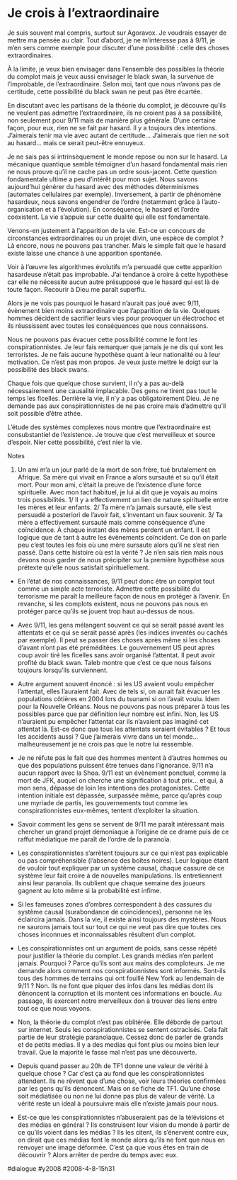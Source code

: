 # Je crois à l’extraordinaire

Je suis souvent mal compris, surtout sur Agoravox. Je voudrais essayer de mettre ma pensée au clair. Tout d’abord, je ne m’intéresse pas à 9/11, je m’en sers comme exemple pour discuter d’une possibilité : celle des choses extraordinaires.

À la limite, je veux bien envisager dans l’ensemble des possibles la théorie du complot mais je veux aussi envisager le black swan, la survenue de l’improbable, de l’extraordinaire. Selon moi, tant que nous n’avons pas de certitude, cette possibilité du black swan ne peut pas être écartée.

En discutant avec les partisans de la théorie du complot, je découvre qu’ils ne veulent pas admettre l’extraordinaire, ils ne croient pas à sa possibilité, non seulement pour 9/11 mais de manière plus générale. D’une certaine façon, pour eux, rien ne se fait par hasard. Il y a toujours des intentions. J’aimerais tenir ma vie avec autant de certitude… J’aimerais que rien ne soit au hasard… mais ce serait peut-être ennuyeux.

Je ne sais pas si intrinsèquement le monde repose ou non sur le hasard. La mécanique quantique semble témoigner d’un hasard fondamental mais rien ne nous prouve qu’il ne cache pas un ordre sous-jacent. Cette question fondamentale ultime a peu d’intérêt pour mon sujet. Nous savons aujourd’hui générer du hasard avec des méthodes déterminismes (automates cellulaires par exemple). Inversement, à partir de phénomène hasardeux, nous savons engendrer de l’ordre (notamment grâce à l’auto-organisation et à l’évolution). En conséquence, le hasard et l’ordre coexistent. La vie s’appuie sur cette dualité qui elle est fondamentale.

Venons-en justement à l’apparition de la vie. Est-ce un concours de circonstances extraordinaires ou un projet divin, une espèce de complot ? Là encore, nous ne pouvons pas trancher. Mais le simple fait que le hasard existe laisse une chance à une apparition spontanée.

Voir à l’œuvre les algorithmes évolutifs m’a persuadé que cette apparition hasardeuse n’était pas improbable. J’ai tendance à croire à cette hypothèse car elle ne nécessite aucun autre présupposé que le hasard qui est là de toute façon. Recourir à Dieu me paraît superflu.

Alors je ne vois pas pourquoi le hasard n’aurait pas joué avec 9/11, évènement bien moins extraordinaire que l’apparition de la vie. Quelques hommes décident de sacrifier leurs vies pour provoquer un électrochoc et ils réussissent avec toutes les conséquences que nous connaissons.

Nous ne pouvons pas évacuer cette possibilité comme le font les conspirationnistes. Je leur fais remarquer que jamais je ne dis qui sont les terroristes. Je ne fais aucune hypothèse quant à leur nationalité ou à leur motivation. Ce n’est pas mon propos. Je veux juste mettre le doigt sur la possibilité des black swans.

Chaque fois que quelque chose survient, il n’y a pas au-delà nécessairement une causalité implacable. Des gens ne tirent pas tout le temps les ficelles. Derrière la vie, il n’y a pas obligatoirement Dieu. Je ne demande pas aux conspirationnistes de ne pas croire mais d’admettre qu’il soit possible d’être athée.

L’étude des systèmes complexes nous montre que l’extraordinaire est consubstantiel de l’existence. Je trouve que c’est merveilleux et source d’espoir. Nier cette possibilité, c’est nier la vie.

Notes

1. Un ami m’a un jour parlé de la mort de son frère, tué brutalement en Afrique. Sa mère qui vivait en France a alors sursauté et su qu’il était mort. Pour mon ami, c’était la preuve de l’existence d’une force spirituelle. Avec mon tact habituel, je lui ai dit que je voyais au moins trois possibilités. 1/ Il y a effectivement un lien de nature spirituelle entre les mères et leur enfants. 2/ Ta mère n’a jamais sursauté, elle s’est persuadé a posteriori de l’avoir fait, s’inventant un faux souvenir. 3/ Ta mère a effectivement sursauté mais comme conséquence d’une coïncidence. À chaque instant des mères perdent un enfant. Il est logique que de tant à autre les évènements coïncident. Ce don on parle peu c’est toutes les fois où une mère sursaute alors qu’il ne s’est rien passé. Dans cette histoire où est la vérité ? Je n’en sais rien mais nous devons nous garder de nous précipiter sur la première hypothèse sous prétexte qu’elle nous satisfait spirituellement.

- En l’état de nos connaissances, 9/11 peut donc être un complot tout comme un simple acte terroriste. Admettre cette possibilité du terrorisme me paraît la meilleure façon de nous en protéger à l’avenir. En revanche, si les complots existent, nous ne pouvons pas nous en protéger parce qu’ils se jouent trop haut au-dessus de nous.

- Avec 9/11, les gens mélangent souvent ce qui se serait passé avant les attentats et ce qui se serait passé après (les indices inventés ou cachés par exemple). Il peut se passer des choses après même si les choses d’avant n’ont pas été préméditées. Le gouvernement US peut après coup avoir tiré les ficelles sans avoir organisé l’attentat. Il peut avoir profité du black swan. Taleb montre que c’est ce que nous faisons toujours lorsqu’ils surviennent.

- Autre argument souvent énoncé : si les US avaient voulu empêcher l’attentat, elles l’auraient fait. Avec de tels si, on aurait fait évacuer les populations côtières en 2004 lors du tsunami si on l’avait voulu. Idem pour la Nouvelle Orléans. Nous ne pouvons pas nous préparer à tous les possibles parce que par définition leur nombre est infini. Non, les US n’auraient pu empêcher l’attentat car ils n’avaient pas imaginé cet attentat là. Est-ce donc que tous les attentats seraient évitables ? Et tous les accidents aussi ? Que j’aimerais vivre dans un tel monde… malheureusement je ne crois pas que le notre lui ressemble.

- Je ne réfute pas le fait que des hommes mentent à d’autres hommes ou que des populations puissent être tenues dans l’ignorance. 9/11 n’a aucun rapport avec la Shoa. 9/11 est un évènement ponctuel, comme la mort de JFK, auquel on cherche une signification à tout prix… et qui, à mon sens, dépasse de loin les intentions des protagonistes. Cette intention initiale est dépassée, surpassée même, parce qu’après coup une myriade de partis, les gouvernements tout comme les conspirationnistes eux-mêmes, tentent d’exploiter la situation.

- Savoir comment les gens se servent de 9/11 me paraît intéressant mais chercher un grand projet démoniaque à l’origine de ce drame puis de ce raffut médiatique me paraît de l’ordre de la paranoïa.

- Les conspirationnistes s’arrêtent toujours sur ce qui n’est pas explicable ou pas compréhensible (l’absence des boîtes noires). Leur logique étant de vouloir tout expliquer par un système causal, chaque cassure de ce système leur fait croire à de nouvelles manipulations. Ils entretiennent ainsi leur paranoïa. Ils oublient que chaque semaine des joueurs gagnent au loto même si la probabilité est infime.

- Si les fameuses zones d’ombres correspondent à des cassures du système causal (surabondance de coïncidences), personne ne les éclaircira jamais. Dans la vie, il existe ainsi toujours des mystères. Nous ne saurons jamais tout sur tout ce qui ne veut pas dire que toutes ces choses inconnues et inconnaissables résultent d’un complot.

- Les conspirationnistes ont un argument de poids, sans cesse répété pour justifier la théorie du complot. Les grands médias n’en parlent jamais. Pourquoi ? Parce qu’ils sont aux mains des comploteurs. Je me demande alors comment nos conspirationnistes sont informés. Sont-ils tous des hommes de terrains qui ont fouillé New York au lendemain de 9/11 ? Non. Ils ne font que piquer des infos dans les médias dont ils dénoncent la corruption et ils montent ces informations en boucle. Au passage, ils exercent notre merveilleux don à trouver des liens entre tout ce que nous voyons.

- Non, la théorie du complot n’est pas oblitérée. Elle déborde de partout sur internet. Seuls les conspirationnistes se sentent ostracisés. Cela fait partie de leur stratégie paranoïaque. Cessez donc de parler de grands et de petits medias. Il y a des medias qui font plus ou moins bien leur travail. Que la majorité le fasse mal n’est pas une découverte.

- Depuis quand passer au 20h de TF1 donne une valeur de vérité à quelque chose ? Car c’est ça au fond que les conspirationnistes attendent. Ils ne rêvent que d’une chose, voir leurs théories confirmées par les gens qu’ils dénoncent. Mais on se fiche de TF1. Qu’une chose soit médiatisée ou non ne lui donne pas plus de valeur de vérité. La vérité reste un idéal à poursuivre mais elle n’existe jamais pour nous.

- Est-ce que les conspirationnistes n’abuseraient pas de la télévisions et des médias en général ? Ils construisent leur vision du monde à partir de ce qu’ils voient dans les médias ? Ils les citent, ils s’énervent contre eux, on dirait que ces médias font le monde alors qu’ils ne font que nous en renvoyer une image déformée. C’est ça que vous êtes en train de découvrir ? Alors arrêter de perdre du temps avec eux.


#dialogue #y2008 #2008-4-8-15h31
